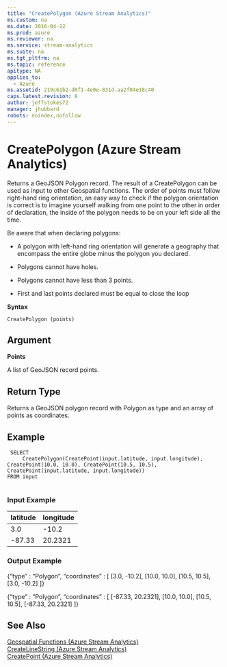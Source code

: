 ```yaml
---
title: "CreatePolygon (Azure Stream Analytics)"
ms.custom: na
ms.date: 2016-04-22
ms.prod: azure
ms.reviewer: na
ms.service: stream-analytics
ms.suite: na
ms.tgt_pltfrm: na
ms.topic: reference
apitype: NA
applies_to: 
  - Azure
ms.assetid: 219c61b2-d0f1-4e0e-831d-aa2f04e18c40
caps.latest.revision: 8
author: jeffstokes72
manager: jhubbard
robots: noindex,nofollow
---
```

# CreatePolygon (Azure Stream Analytics)
  Returns a GeoJSON Polygon record. The result of a CreatePolygon can be used as input to other Geospatial functions. The order of points must follow right-hand ring orientation, an easy way to check if the polygon orientation is correct is to imagine yourself walking from one point to the other in order of declaration, the inside of the polygon needs to be on your left side all the time.  
  
 Be aware that when declaring polygons:  
  
-   A polygon with left-hand ring orientation will generate a geography that encompass the entire globe minus the polygon you declared.  
  
-   Polygons cannot have holes.  
  
-   Polygons cannot have less than 3 points.  
  
-   First and last points declared must be equal to close the loop  
  
 **Syntax**  
  
```  
CreatePolygon (points)  
```  
  
## Argument  
 **Points**  
  
 A list of GeoJSON record points.  
  
## Return Type  
 Returns a GeoJSON polygon record with Polygon as type and an array of points as coordinates.  
  
## Example  
  
```  
 SELECT  
     CreatePolygon(CreatePoint(input.latitude, input.longitude), CreatePoint(10.0, 10.0), CreatePoint(10.5, 10.5), CreatePoint(input.latitude, input.longitude))  
FROM input  
  
```  
  
### Input Example  
  
|latitude|longitude|  
|--------------|---------------|  
|3.0|-10.2|  
|-87.33|20.2321|  
  
### Output Example  
 {“type” : “Polygon”, “coordinates” : [ [3.0, -10.2], [10.0, 10.0], [10.5, 10.5], [3.0, -10.2] ]}  
  
 {“type” : “Polygon”, “coordinates” : [ [-87.33, 20.2321], [10.0, 10.0], [10.5, 10.5], [-87.33, 20.2321] ]}  
  
## See Also  
 [Geospatial Functions &#40;Azure Stream Analytics&#41;](../streamAnalyticsQueryLanguage/Geospatial-Functions--Azure-Stream-Analytics-.md)   
 [CreateLineString &#40;Azure Stream Analytics&#41;](../streamAnalyticsQueryLanguage/CreateLineString--Azure-Stream-Analytics-.md)   
 [CreatePoint &#40;Azure Stream Analytics&#41;](../streamAnalyticsQueryLanguage/CreatePoint--Azure-Stream-Analytics-.md)  
  
  